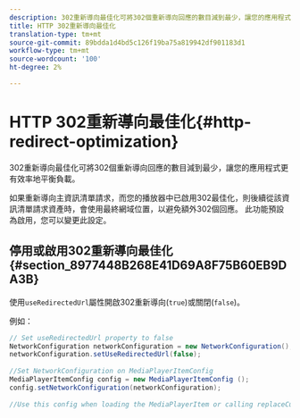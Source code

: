 ```yaml
---
description: 302重新導向最佳化可將302個重新導向回應的數目減到最少，讓您的應用程式更有效率地平衡負載。
title: HTTP 302重新導向最佳化
translation-type: tm+mt
source-git-commit: 89bdda1d4bd5c126f19ba75a819942df901183d1
workflow-type: tm+mt
source-wordcount: '100'
ht-degree: 2%

---
```



# HTTP 302重新導向最佳化{#http-redirect-optimization}

302重新導向最佳化可將302個重新導向回應的數目減到最少，讓您的應用程式更有效率地平衡負載。

如果重新導向主資訊清單請求，而您的播放器中已啟用302最佳化，則後續從該資訊清單請求資產時，會使用最終網域位置，以避免額外302個回應。 此功能預設為啟用，您可以變更此設定。

## 停用或啟用302重新導向最佳化{#section_8977448B268E41D69A8F75B60EB9DA3B}

使用`useRedirectedUrl`屬性開啟302重新導向(`true`)或關閉(`false`)。

<!--<a id="example_888749F70C8A43279D06A29BD68E7E4D"></a>-->

例如：

```java
// Set useRedirectedUrl property to false 
NetworkConfiguration networkConfiguration = new NetworkConfiguration(); 
networkConfiguration.setUseRedirectedUrl(false); 
 
//Set NetworkConfiguration on MediaPlayerItemConfig 
MediaPlayerItemConfig config = new MediaPlayerItemConfig (); 
config.setNetworkConfiguration(networkConfiguration); 
 
//Use this config when loading the MediaPlayerItem or calling replaceCurrentResource
```

